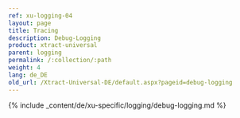 ```yaml
---
ref: xu-logging-04
layout: page
title: Tracing 
description: Debug-Logging
product: xtract-universal
parent: logging
permalink: /:collection/:path
weight: 4
lang: de_DE
old_url: /Xtract-Universal-DE/default.aspx?pageid=debug-logging
---
```

{% include _content/de/xu-specific/logging/debug-logging.md %}
